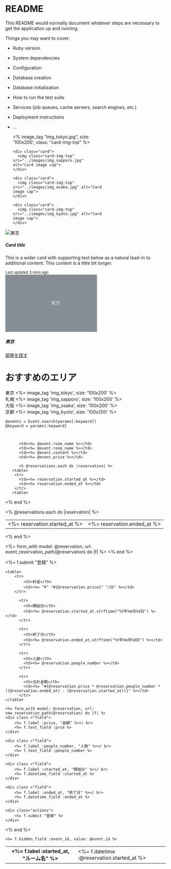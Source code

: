 # README

This README would normally document whatever steps are necessary to get the
application up and running.

Things you may want to cover:

* Ruby version

* System dependencies

* Configuration

* Database creation

* Database initialization

* How to run the test suite

* Services (job queues, cache servers, search engines, etc.)

* Deployment instructions

* ...

    <div class="card-deck" style="width:18rem">
      <div class="card">
        <% image_tag "img_tokyo.jpg", size: '100x200', class: "card-img-top" %>
      </div>
   
      <div class="card">
        <img class="card-img-top" src="../images/img_sapporo.jpg" alt="Card image cap">
      </div>

      <div class="card">
        <img class="card-img-top" src="../images/img_osaka.jpg" alt="Card image cap">
      </div>

      <div class="card">
        <img class="card-img-top" src="../images/img_kyoto.jpg" alt="Card image cap">
      </div>
    </div>
  </div>


<div class="area-box">
<div class="container">

<div class="card-group">
  <div class="card">
    <img src="" class="card-img-top" alt="東京">
    <div class="card-body">
      <h5 class="card-title">Card title</h5>
      <p class="card-text">This is a wider card with supporting text below as a natural lead-in to additional content. This content is a little bit longer.</p>
    </div>
    <div class="card-footer">
      <small class="text-muted">Last updated 3 mins ago</small>
    </div>
  </div>





<div class="card" style="width: 18rem;">
  <svg class="bd-placeholder-img card-img-top" width="100%" height="180" xmlns="http://www.w3.org/2000/svg" 
              preserveAspectRatio="xMidYMid slice" focusable="false" role="img" aria-label="Placeholder: Image cap">
              <title>Placeholder</title><rect fill="#868e96" width="100%" height="100%"/>
              <text fill="#dee2e6" dy=".3em" x="50%" y="50%">東京</text></svg>
  <div class="card-body">
    <h5 class="card-title">東京</h5>
    <a href="#" class="btn btn-primary">部屋を探す</a>
  </div>
</div>



  <div class="panel-area row m-5">
    <h1 class="section-title">おすすめのエリア</h1>
    <div class="panel-item col-lg-3 col-6">
     <span>東京</span>
     <%= image_tag 'img_tokyo', size: '100x200' %>
    </div>
    <div class="panel-item col-lg-3 col-6">
    <span>札幌</span>
      <%= image_tag 'img_sapporo', size: '100x200' %>
    </div>
    <div class="panel-item col-lg-3 col-6">
    <span>大阪</span>
      <%= image_tag 'img_osaka', size: '100x200' %>
    </div>
    <div class="panel-item col-lg-3 col-6">
    <span>京都</span>
     <%= image_tag 'img_kyoto', size: '100x200' %>
    </div>
  </div>
  </div>



    @events = Event.search(params[:keyword])
    @keyword = params[:keyword]



          <td><%= @event.room_name %></td>
          <td><%= @event.room_name %></td>
          <td><%= @event.content %></td>
          <td><%= @event.price %></td>

          <% @reservations.each do |reservation| %>
       <table>
        <tr>
          <td><%= reservation.started_at %></td>
          <td><%= reservation.ended_at %></td>
        </tr>
       <table>
<% end %>

<% @reservations.each do |reservation| %>
       <table>
        <tr>
          <td><%= reservation.started_at %></td>
          <td><%= reservation.ended_at %></td>
        </tr>
       <table>
<% end %>













<%= form_with model: @reservation, url: event_reservation_path(@reservation) do |f| %>
    <% end %>
  <div class="field">
            <tr>
                <th><%= f.label :started_at, "ルーム名" %></th>
                <td><%= f.datetime :@reservation.started_at %></td>
            </tr>
        </div>
<div class="actions">
        <%= f.submit "登録" %>
    </div>


    <table>   
        <tr>
            <th>料金</th>
            <td><%= "¥" "#{@reservation.price}" "/日" %></td>
        </tr>

          <tr>
            <th>開始日</th>
            <td><%= @reservation.started_at.strftime("%Y年%m月%d日") %></td>
          </tr>
   
          <tr>
            <th>終了日</th>
            <td><%= @reservation.ended_at.strftime("%Y年%m月%d日") %></td>
          </tr>

          <tr>
            <th>人数</th>
            <td><%= @reservation.people_number %></td>
          </tr>

          <tr>
            <th>合計金額</th>
            <td><%= "#{@reservation.price * @reservation.people_number * ((@reservation.ended_at) - (@reservation.started_at))}" %></td>
          </tr>
    </table>

    <%= form_with model: @reservation, url: new_reservation_path(@reservation) do |f| %>
    <div class ="field">
        <%= f.label :price, "金額" %></ br>
        <%= f.text_field :prce %>
    </div>

    <div class ="field">
        <%= f.label :people_number, "人数" %></ br>
        <%= f.text_field :people_number %>
    </div>

    <div class ="field">
        <%= f.label :started_at, "開始日" %></ br>
        <%= f.datetime_field :started_at %>
    </div>

    <div class ="field">
        <%= f.label :ended_at, "終了日" %></ br>
        <%= f.datetime_field :ended_at %>
    </div>

    <div class="actions">
        <%= f.submit "登録" %>
    </div>

<% end %>

    <%= f.hidden_field :event_id, value: @event.id %>


